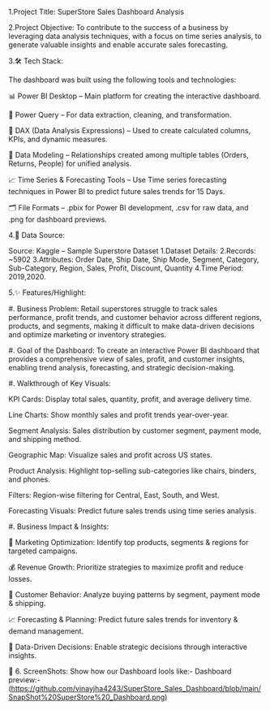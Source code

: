 1.Project Title:
SuperStore Sales Dashboard Analysis

2.Project Objective:
To contribute to the success of a business by leveraging data analysis techniques, with a focus on time series analysis, to generate valuable insights and enable accurate sales forecasting.


3.🛠️ Tech Stack:

The dashboard was built using the following tools and technologies:

📊 Power BI Desktop – Main platform for creating the interactive dashboard.

📂 Power Query – For data extraction, cleaning, and transformation.

🧠 DAX (Data Analysis Expressions) – Used to create calculated columns, KPIs, and dynamic measures.

🧩 Data Modeling – Relationships created among multiple tables (Orders, Returns, People) for unified analysis.

📈 Time Series & Forecasting Tools – Use Time series forecasting techniques in Power BI to predict future sales trends for 15 Days.

🗂️ File Formats – .pbix for Power BI development, .csv for raw data, and .png for dashboard previews.


4.📂 Data Source:

Source: Kaggle – Sample Superstore Dataset
1.Dataset Details:
2.Records: ~5902 
3.Attributes: Order Date, Ship Date, Ship Mode, Segment, Category, Sub-Category, Region, Sales, Profit, Discount, Quantity
4.Time Period: 2019,2020.


5.✨ Features/Highlight:

#. Business Problem:
Retail superstores struggle to track sales performance, profit trends, and customer behavior across different regions, products, and segments, making it difficult to make data-driven decisions and optimize marketing or inventory strategies.

#. Goal of the Dashboard:
To create an interactive Power BI dashboard that provides a comprehensive view of sales, profit, and customer insights, enabling trend analysis, forecasting, and strategic decision-making.

#. Walkthrough of Key Visuals:

KPI Cards: Display total sales, quantity, profit, and average delivery time.

Line Charts: Show monthly sales and profit trends year-over-year.

Segment Analysis: Sales distribution by customer segment, payment mode, and shipping method.

Geographic Map: Visualize sales and profit across US states.

Product Analysis: Highlight top-selling sub-categories like chairs, binders, and phones.

Filters: Region-wise filtering for Central, East, South, and West.

Forecasting Visuals: Predict future sales trends using time series analysis.

#. Business Impact & Insights:

🎯 Marketing Optimization: Identify top products, segments & regions for targeted campaigns.

💰 Revenue Growth: Prioritize strategies to maximize profit and reduce losses.

🛒 Customer Behavior: Analyze buying patterns by segment, payment mode & shipping.

📈 Forecasting & Planning: Predict future sales trends for inventory & demand management.

🧠 Data-Driven Decisions: Enable strategic decisions through interactive insights.


📸 6. ScreenShots: Show how our Dashboard lools like:-
   Dashboard preview:-(https://github.com/vinayjha4243/SuperStore_Sales_Dashboard/blob/main/SnapShot%20SuperStore%20_Dashboard.png)


